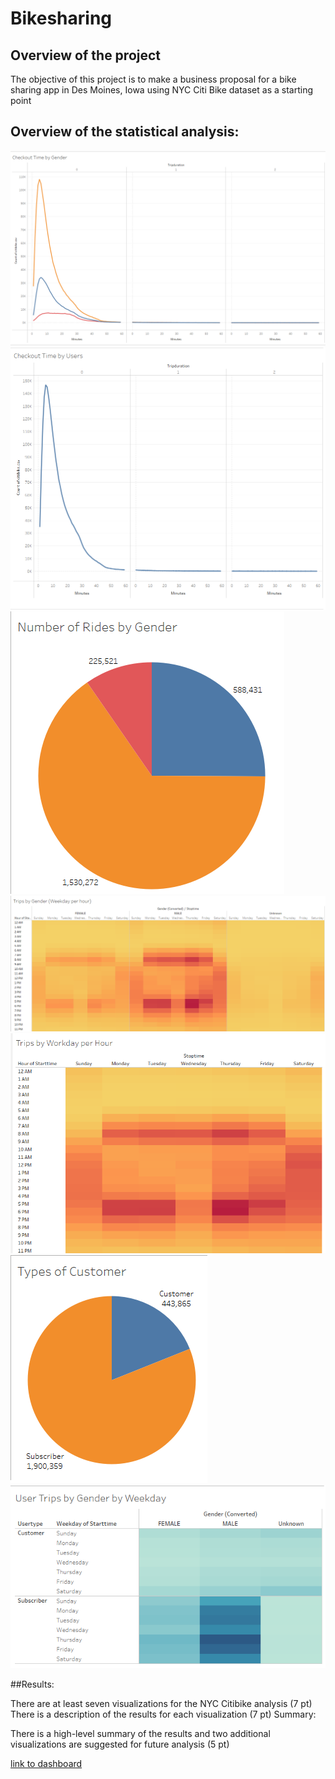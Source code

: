 # Bikesharing
## Overview of the project
The objective of this project is to make a business proposal for a bike sharing app in Des Moines, Iowa using NYC Citi Bike dataset as a starting point

## Overview of the statistical analysis:
![](graphs/CheckoutByGender.png)
![](graphs/CheckoutTimebyUsers.png)
![](graphs/NumberofRidesbyGender.png)
![](graphs/TripsbyGender.png)
![](graphs/TripsbyWorkdayperHour.png)
![](graphs/TypesofCustomers.png)
![](graphs/UserTripsbyGenderbyWeekday.png)

##Results:

There are at least seven visualizations for the NYC Citibike analysis (7 pt)
There is a description of the results for each visualization (7 pt)
Summary:

There is a high-level summary of the results and two additional visualizations are suggested for future analysis (5 pt)






[link to dashboard](https://public.tableau.com/profile/manuel8857#!/vizhome/NYCCitiBikeAnalysis_16179293820200/NYCBikes)
